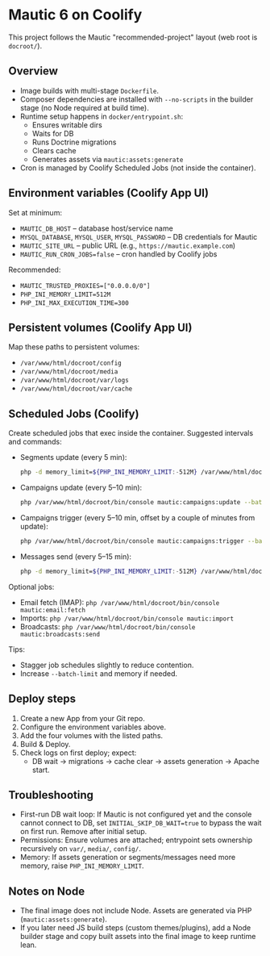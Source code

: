 # Mautic 6 on Coolify

This project follows the Mautic "recommended-project" layout (web root is `docroot/`).

## Overview
- Image builds with multi-stage `Dockerfile`.
- Composer dependencies are installed with `--no-scripts` in the builder stage (no Node required at build time).
- Runtime setup happens in `docker/entrypoint.sh`:
  - Ensures writable dirs
  - Waits for DB
  - Runs Doctrine migrations
  - Clears cache
  - Generates assets via `mautic:assets:generate`
- Cron is managed by Coolify Scheduled Jobs (not inside the container).

## Environment variables (Coolify App UI)
Set at minimum:
- `MAUTIC_DB_HOST` – database host/service name
- `MYSQL_DATABASE`, `MYSQL_USER`, `MYSQL_PASSWORD` – DB credentials for Mautic
- `MAUTIC_SITE_URL` – public URL (e.g., `https://mautic.example.com`)
- `MAUTIC_RUN_CRON_JOBS=false` – cron handled by Coolify jobs

Recommended:
- `MAUTIC_TRUSTED_PROXIES=["0.0.0.0/0"]`
- `PHP_INI_MEMORY_LIMIT=512M`
- `PHP_INI_MAX_EXECUTION_TIME=300`

## Persistent volumes (Coolify App UI)
Map these paths to persistent volumes:
- `/var/www/html/docroot/config`
- `/var/www/html/docroot/media`
- `/var/www/html/docroot/var/logs`
- `/var/www/html/docroot/var/cache`

## Scheduled Jobs (Coolify)
Create scheduled jobs that exec inside the container. Suggested intervals and commands:

- Segments update (every 5 min):
  ```bash
  php -d memory_limit=${PHP_INI_MEMORY_LIMIT:-512M} /var/www/html/docroot/bin/console mautic:segments:update --batch-limit=500
  ```
- Campaigns update (every 5–10 min):
  ```bash
  php /var/www/html/docroot/bin/console mautic:campaigns:update --batch-limit=500
  ```
- Campaigns trigger (every 5–10 min, offset by a couple of minutes from update):
  ```bash
  php /var/www/html/docroot/bin/console mautic:campaigns:trigger --batch-limit=500
  ```
- Messages send (every 5–15 min):
  ```bash
  php -d memory_limit=${PHP_INI_MEMORY_LIMIT:-512M} /var/www/html/docroot/bin/console mautic:messages:send --batch-limit=500
  ```

Optional jobs:
- Email fetch (IMAP): `php /var/www/html/docroot/bin/console mautic:email:fetch`
- Imports: `php /var/www/html/docroot/bin/console mautic:import`
- Broadcasts: `php /var/www/html/docroot/bin/console mautic:broadcasts:send`

Tips:
- Stagger job schedules slightly to reduce contention.
- Increase `--batch-limit` and memory if needed.

## Deploy steps
1) Create a new App from your Git repo.
2) Configure the environment variables above.
3) Add the four volumes with the listed paths.
4) Build & Deploy.
5) Check logs on first deploy; expect:
   - DB wait → migrations → cache clear → assets generation → Apache start.

## Troubleshooting
- First-run DB wait loop: If Mautic is not configured yet and the console cannot connect to DB, set `INITIAL_SKIP_DB_WAIT=true` to bypass the wait on first run. Remove after initial setup.
- Permissions: Ensure volumes are attached; entrypoint sets ownership recursively on `var/`, `media/`, `config/`.
- Memory: If assets generation or segments/messages need more memory, raise `PHP_INI_MEMORY_LIMIT`.

## Notes on Node
- The final image does not include Node. Assets are generated via PHP (`mautic:assets:generate`).
- If you later need JS build steps (custom themes/plugins), add a Node builder stage and copy built assets into the final image to keep runtime lean.
